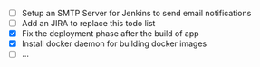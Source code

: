 - [ ] Setup an SMTP Server for Jenkins to send email notifications
- [ ] Add an JIRA to replace this todo list
- [x] Fix the deployment phase after the build of app
- [x] Install docker daemon for building docker images
- [ ] ...